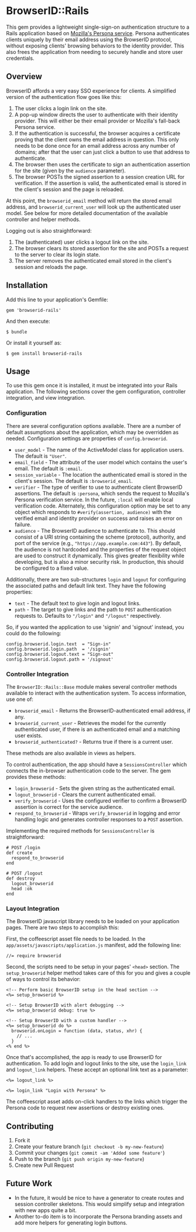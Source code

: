 # BrowserID::Rails

This gem provides a lightweight single-sign-on authentication structure to a
Rails application based on
[Mozilla's Persona service](https://login.persona.org/about). Persona
authenticates clients uniquely by their email address using the BrowserID
protocol, without exposing clients' browsing behaviors to the identity provider.
This also frees the application from needing to securely handle and store user
credentials.

## Overview

BrowserID affords a very easy SSO experience for clients. A simplified version
of the authentication flow goes like this:

1. The user clicks a login link on the site.
2. A pop-up window directs the user to authenticate with their identity
   provider. This will either be their email provider or Mozilla's fall-back
   Persona service.
3. If the authentication is successful, the browser acquires a certificate
   proving that the client owns the email address in question. This only needs
   to be done once for an email address across any number of domains; after
   that the user can just click a button to use that address to authenticate.
4. The browser then uses the certificate to sign an authentication assertion
   for the site (given by the `audience` parameter).
5. The browser POSTs the signed assertion to a session creation URL for
   verification.  If the assertion is valid, the authenticated email is stored
   in the client's session and the page is reloaded.

At this point, the `browserid_email` method will return the stored email
address, and `browserid_current_user` will look up the authenticated user model.
See below for more detailed documentation of the available controller and helper
methods.

Logging out is also straightforward:

1. The (authenticated) user clicks a logout link on the site.
2. The browser clears its stored assertion for the site and POSTs a
   request to the server to clear its login state.
3. The server removes the authenticated email stored in the client's session
   and reloads the page.

## Installation

Add this line to your application's Gemfile:

    gem 'browserid-rails'

And then execute:

    $ bundle

Or install it yourself as:

    $ gem install browserid-rails

## Usage

To use this gem once it is installed, it must be integrated into your Rails
application. The following sections cover the gem configuration, controller
integration, and view integration.

### Configuration

There are several configuration options available. There are a number of default
assumptions about the application, which may be overridden as needed.
Configuration settings are properties of `config.browserid`.

* `user_model` - The name of the ActiveModel class for application users.
  The default is `"User"`.
* `email_field` - The attribute of the user model which contains the user's
  email. The default is `:email`.
* `session_variable` - The location the authenticated email is stored in the
  client's session. The default is `:browserid_email`.
* `verifier` - The type of verifier to use to authenticate client BrowserID
  assertions. The default is `:persona`, which sends the request to Mozilla's
  Persona verification service. In the future, `:local` will enable local
  verification code. Alternately, this configuration option may be set to any
  object which responds to `#verify(assertion, audience)` with the verified
  email and identity provider on success and raises an error on failure.
* `audience` - The BrowserID audience to authenticate to. This should consist
  of a URI string containing the scheme (protocol), authority, and port of the
  service (e.g., `"https://app.example.com:443"`). By default, the audience is
  not hardcoded and the properties of the request object are used to construct
  it dynamically. This gives greater flexibility while developing, but is also
  a minor security risk. In production, this should be configured to a fixed
  value.

Additionally, there are two sub-structures `login` and `logout` for configuring
the associated paths and default link text. They have the following properties:

* `text` - The default text to give login and logout links.
* `path` - The target to give links and the path to `POST` authentication
           requests to. Defaults to `"/login"` and `"/logout"` respectively.

So, if you wanted the application to use 'signin' and 'signout' instead, you
could do the following:

    config.browserid.login.text  = "Sign-in"
    config.browserid.login.path  = '/signin'
    config.browserid.logout.text = "Sign-out"
    config.browserid.logout.path = '/signout'

### Controller Integration

The `BrowserID::Rails::Base` module makes several controller methods available
to interact with the authentication system. To access information, use one of:

* `browserid_email` - Returns the BrowserID-authenticated email address, if any.
* `browserid_current_user` - Retrieves the model for the currently authenticated
  user, if there is an authenticated email and a matching user exists.
* `browserid_authenticated?` - Returns true if there is a current user.

These methods are also available in views as helpers.

To control authentication, the app should have a `SessionsController` which
connects the in-browser authentication code to the server. The gem provides
these methods:

* `login_browserid` - Sets the given string as the authenticated email.
* `logout_browserid` - Clears the current authenticated email.
* `verify_browserid` - Uses the configured verifier to confirm a BrowserID
  assertion is correct for the service audience.
* `respond_to_browserid` - Wraps `verify_browserid` in logging and error
  handling logic and generates controller responses to a `POST` assertion.

Implementing the required methods for `SessionsController` is straightforward:

    # POST /login
    def create
      respond_to_browserid
    end

    # POST /logout
    def destroy
      logout_browserid
      head :ok
    end

### Layout Integration

The BrowserID javascript library needs to be loaded on your application pages.
There are two steps to accomplish this:

First, the coffeescript asset file needs to be loaded. In the
`app/assets/javascripts/application.js` manifest, add the following line:

    //= require browserid

Second, the scripts need to be setup in your pages' `<head>` section. The
`setup_browserid` helper method takes care of this for you and gives a couple
of ways to control its behavior:

    <!-- Perform basic BrowserID setup in the head section -->
    <%= setup_browserid %>

    <!-- Setup BrowserID with alert debugging -->
    <%= setup_browserid debug: true %>

    <!-- Setup BrowserID with a custom handler -->
    <%= setup_browserid do %>
      browserid.onLogin = function (data, status, xhr) {
        // ...
      }
    <% end %>

Once that's accomplished, the app is ready to use BrowserID for authentication.
To add login and logout links to the site, use the `login_link` and
`logout_link` helpers. These accept an optional link text as a parameter:

    <%= logout_link %>

    <%= login_link "Login with Persona" %>

The coffeescript asset adds on-click handlers to the links which trigger the
Persona code to request new assertions or destroy existing ones.

## Contributing

1. Fork it
2. Create your feature branch (`git checkout -b my-new-feature`)
3. Commit your changes (`git commit -am 'Added some feature'`)
4. Push to the branch (`git push origin my-new-feature`)
5. Create new Pull Request

## Future Work

* In the future, it would be nice to have a generator to create routes and
  session controller skeletons. This would simplify setup and integration with
  new apps quite a bit.
* Another to-do item is to incorporate the Persona branding assets and add more
  helpers for generating login buttons.
